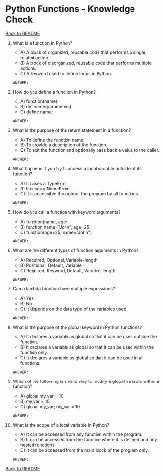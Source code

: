 # Python Functions - Knowledge Check

[Back to README](README.md)

1. What is a function in Python?
    - A) A block of organized, reusable code that performs a single, related action.
    - B) A block of disorganized, reusable code that performs multiple actions.
    - C) A keyword used to define loops in Python.
    ```
    ANSWER:
    ```

2. How do you define a function in Python?
    - A) function(name):
    - B) def name(parameters):
    - C) define name:
    ```
    ANSWER:
    ```

3. What is the purpose of the return statement in a function?
    - A) To define the function name.
    - B) To provide a description of the function.
    - C) To exit the function and optionally pass back a value to the caller.
    ```
    ANSWER:
    ```

4. What happens if you try to access a local variable outside of its function?
    - A) It raises a TypeError.
    - B) It raises a NameError.
    - C) It is accessible throughout the program by all functions.
    ```
    ANSWER:
    ```

5. How do you call a function with keyword arguments?
    - A) function(name, age)
    - B) function name="John", age=25
    - C) function(age=25, name="John")
    ```
    ANSWER:
    ```

6. What are the different types of function arguments in Python?
    - A) Required, Optional, Variable-length
    - B) Positional, Default, Variable
    - C) Required, Keyword, Default, Variable-length
    ```
    ANSWER:
    ```

7. Can a lambda function have multiple expressions?
    - A) Yes
    - B) No
    - C) It depends on the data type of the variables used.
    ```
    ANSWER:
    ```

8. What is the purpose of the global keyword in Python functions?
    - A) It declares a variable as global so that it can be used outside the function.
    - B) It declares a variable as global so that it can be used within the function only.
    - C) It declares a variable as global so that it can be used in all functions.
    ```
    ANSWER:
    ```

9. Which of the following is a valid way to modify a global variable within a function?
    - A) global my_var = 10
    - B) my_var = 10
    - C) global my_var; my_var = 10
    ```
    ANSWER:
    ```

10. What is the scope of a local variable in Python?
    - A) It can be accessed from any function within the program.
    - B) It can be accessed from the function where it is defined and any nested functions.
    - C) It can be accessed from the main block of the program only.
    ```
    ANSWER:
    ```

[Back to README](README.md)
